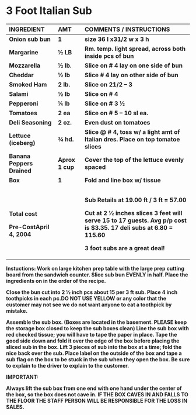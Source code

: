 # 3 Foot Italian Sub

<table>
  <thead>
    <tr>
      <th style="text-align:left"><b>INGREDIENT</b>
      </th>
      <th style="text-align:left"><b>AMT</b>
      </th>
      <th style="text-align:left"><b>COMMENTS / INSTRUCTIONS</b>
      </th>
    </tr>
  </thead>
  <tbody>
    <tr>
      <td style="text-align:left"><b>Onion sub bun</b>
      </td>
      <td style="text-align:left"><b>1</b>
      </td>
      <td style="text-align:left"><b>size 36 l x31/2 w x 3 h</b>
      </td>
    </tr>
    <tr>
      <td style="text-align:left"><b>Margarine</b>
      </td>
      <td style="text-align:left"><b>&#xBD; LB</b>
      </td>
      <td style="text-align:left"><b>Rm. temp. light spread, across both inside pcs of bun</b>
      </td>
    </tr>
    <tr>
      <td style="text-align:left"><b>Mozzarella</b>
      </td>
      <td style="text-align:left"><b>&#xBD; lb.</b>
      </td>
      <td style="text-align:left"><b>Slice on # 4 lay on one side of bun</b>
      </td>
    </tr>
    <tr>
      <td style="text-align:left"><b>Cheddar</b>
      </td>
      <td style="text-align:left"><b>&#xBD; lb</b>
      </td>
      <td style="text-align:left"><b>Slice # 4 lay on other side of bun</b>
      </td>
    </tr>
    <tr>
      <td style="text-align:left"><b>Smoked Ham</b>
      </td>
      <td style="text-align:left"><b>2</b>  <b>lb.</b>
      </td>
      <td style="text-align:left"><b>Slice on 21/2 &#x2013; 3</b>
      </td>
    </tr>
    <tr>
      <td style="text-align:left"><b>Salami</b>
      </td>
      <td style="text-align:left"><b>&#xBD; lb</b>
      </td>
      <td style="text-align:left"><b>Slice on # 4</b>
      </td>
    </tr>
    <tr>
      <td style="text-align:left"><b>Pepperoni</b>
      </td>
      <td style="text-align:left"><b>&#xBC; lb</b>
      </td>
      <td style="text-align:left"><b>Slice on # 3 &#xBD;</b>
      </td>
    </tr>
    <tr>
      <td style="text-align:left"><b>Tomatoes</b>
      </td>
      <td style="text-align:left"><b>2 ea</b>
      </td>
      <td style="text-align:left"><b>Slice on # 5 &#x2013; 10 sl ea.</b>
      </td>
    </tr>
    <tr>
      <td style="text-align:left"><b>Deli Seasoning</b>
      </td>
      <td style="text-align:left"><b>2 oz.</b>
      </td>
      <td style="text-align:left"><b>Even dust on tomatoes</b>
      </td>
    </tr>
    <tr>
      <td style="text-align:left"><b>Lettuce (iceberg)</b>
      </td>
      <td style="text-align:left"><b>&#xBE; hd.</b>
      </td>
      <td style="text-align:left"><b>Slice @ # 4, toss w/ a light amt of Italian dres. Place on top tomatoe slices</b>
      </td>
    </tr>
    <tr>
      <td style="text-align:left"><b>Banana Peppers Drained</b>
      </td>
      <td style="text-align:left"><b>Aprox 1 cup</b>
      </td>
      <td style="text-align:left"><b>Cover the top of the lettuce evenly spaced</b>
      </td>
    </tr>
    <tr>
      <td style="text-align:left"><b>Box</b>
      </td>
      <td style="text-align:left"><b>1</b>
      </td>
      <td style="text-align:left"><b>Fold and line box w/ tissue</b>
      </td>
    </tr>
    <tr>
      <td style="text-align:left"></td>
      <td style="text-align:left"></td>
      <td style="text-align:left"></td>
    </tr>
    <tr>
      <td style="text-align:left"></td>
      <td style="text-align:left"></td>
      <td style="text-align:left"></td>
    </tr>
    <tr>
      <td style="text-align:left">
        <p><b>Total cost</b>
        </p>
        <p><b>Pre-CostApril 4, 2004</b>
        </p>
      </td>
      <td style="text-align:left"></td>
      <td style="text-align:left">
        <p><b>Sub Retails at 19.00 ft / 3 ft = 57.00</b>
        </p>
        <p><b>Cut at 2 &#xBD; inches slices 3 feet will serve 15 to 17 guests. Avg p/p cost is $3.35. 17 deli subs at 6.80 = 115.60</b>
        </p>
        <p><b>3 foot subs are a great deal!</b>
        </p>
      </td>
    </tr>
  </tbody>
</table>

**Instuctions: Work on large kitchen prep table with the large prep cutting board from the sandwich counter. Slice sub bun EVENLY in half. Place the ingredients on in the order of the recipe.**

**Close the bun cut into 2 ½ inch pcs about 15 per 3 ft sub. Place 4 inch toothpicks in each pc.DO NOT USE YELLOW or any color that the customer may not see we do not want anyone to eat a toothpick by mistake.**

**Assemble the sub box. \(Boxes are located in the basement. PLEASE keep the storage box closed to keep the sub boxes clean\) Line the sub box with red checked tissue; you will have to tape the paper in place. Tape the good side down and fold it over the edge of the box before placing the sliced sub in the box. Lift 3 pieces of sub into the box at a time; fold the nice back over the sub. Place label on the outside of the box and tape a sub flag on the box to be stuck in the sub when they open the box. Be sure to explain to the driver to explain to the customer.**

**IMPORTANT:**

**Always lift the sub box from one end with one hand under the center of the box, so the box does not cave in. IF THE BOX CAVES IN AND FALLS TO THE FLOOR THE STAFF PERSON WILL BE RESPONSIBLE FOR THE LOSS IN SALES.**

